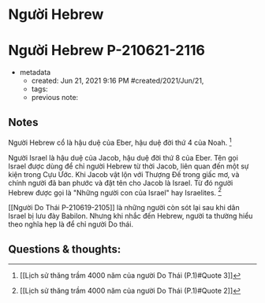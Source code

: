 # Người Hebrew 
# Người Hebrew P-210621-2116

- metadata
	- created: Jun 21, 2021 9:16 PM #created/2021/Jun/21,
	- tags:
	- previous note:

## Notes
Người Hebrew cổ là hậu duệ của Eber, hậu duệ đời thứ 4 của Noah. [^1]

Người Israel là hậu duệ của Jacob, hậu duệ đời thứ 8 của Eber. Tên gọi Israel được dùng để chỉ người Hebrew từ thời Jacob, liên quan đến một sự kiện trong Cựu Ước. Khi Jacob vật lộn với Thượng Đế trong giấc mơ, và chính người đã ban phước và đặt tên cho Jacob là Israel. Từ đó người Hebrew được gọi là "Những người con của Israel" hay Israelites. [^2]

[[Người Do Thái P-210619-2105]] là những người còn sót lại sau khi dân Israel bị lưu đày Babilon. Nhưng khi nhắc đến Hebrew, người ta thường hiểu theo nghĩa hẹp là để chỉ người Do thái.

## Questions & thoughts:

[^1]:[[Lịch sử thăng trầm 4000 năm của người Do Thái (P.1)#Quote 3]]
[^2]:[[Lịch sử thăng trầm 4000 năm của người Do Thái (P.1)#Quote 2]]

